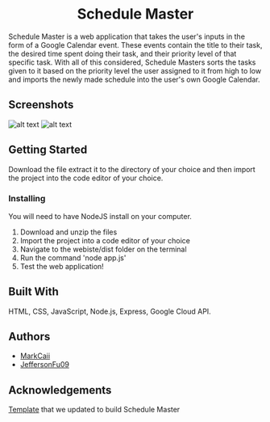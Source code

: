 <h1 align="center">Schedule Master</h1>

Schedule Master is a web application that takes the user's inputs in the form of a Google Calendar event. These events contain the title to their task, the desired time spent doing their task, and their priority level of that specific task. With all of this considered, Schedule Masters sorts the tasks given to it based on the priority level the user assigned to it from high to low and imports the newly made schedule into the user's own Google Calendar.

## Screenshots

![alt text](https://github.com/MarkCaii/Schedule-Master/blob/master/screenshots/schedule_master.png?raw=true)
![alt text](https://github.com/MarkCaii/Schedule-Master/blob/master/screenshots/add%20task%20(2).PNG?raw=true)
<!-- ![alt text](https://github.com/MarkCaii/Schedule-Master/blob/master/screenshots/calendar%20preview.PNG?raw=true) -->

## Getting Started
Download the file extract it to the directory of your choice and then import the project into the code editor of your choice.

### Installing
You will need to have NodeJS install on your computer.

1. Download and unzip the files
2. Import the project into a code editor of your choice
3. Navigate to the webiste/dist folder on the terminal
4. Run the command 'node app.js'
5. Test the web application!

## Built With
HTML, CSS, JavaScript, Node.js, Express, Google Cloud API.

## Authors
* [MarkCaii](https://github.com/MarkCaii)
* [JeffersonFu09](https://github.com/JeffersonFu09)

## Acknowledgements
[Template](https://codepen.io/Quentincls/pen/bvBrpo) that we updated to build Schedule Master
